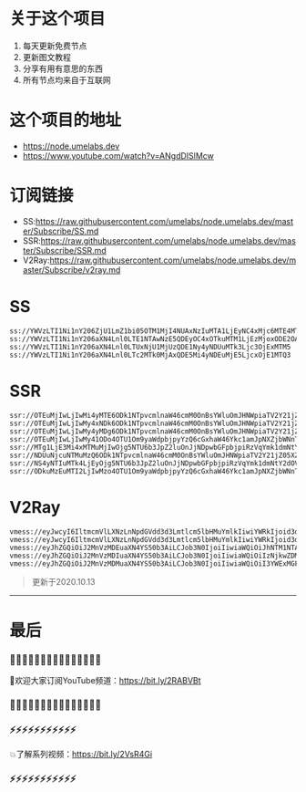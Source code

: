 # 关于这个项目
1. 每天更新免费节点
2. 更新图文教程
3. 分享有用有意思的东西
4. 所有节点均来自于互联网

# 这个项目的地址

* https://node.umelabs.dev
* https://www.youtube.com/watch?v=ANgdDISlMcw

# 订阅链接

* SS:https://raw.githubusercontent.com/umelabs/node.umelabs.dev/master/Subscribe/SS.md
* SSR:https://raw.githubusercontent.com/umelabs/node.umelabs.dev/master/Subscribe/SSR.md
* V2Ray:https://raw.githubusercontent.com/umelabs/node.umelabs.dev/master/Subscribe/v2ray.md



# SS

```http
ss://YWVzLTI1Ni1nY206ZjU1LmZ1bi05OTM1MjI4NUAxNzIuMTA1LjEyNC4xMjc6MTE4MTM=
ss://YWVzLTI1Ni1nY206aXN4Lnl0LTE1NTAwNzE5QDEyOC4xOTkuMTM1LjEzMjoxODE2OA==
ss://YWVzLTI1Ni1nY206aXN4Lnl0LTUxNjU1MjUzQDE1Ny4yNDUuMTk3Ljc3OjExMTM5
ss://YWVzLTI1Ni1nY206aXN4Lnl0LTc2MTk0MjAxQDE5Mi4yNDEuMjE5LjcxOjE1MTQ3
```

# SSR

```http
ssr://OTEuMjIwLjIwMi4yMTE6ODk1NTpvcmlnaW46cmM0OnBsYWluOmJHNWpiaTV2Y21jZ04ydGsvP29iZnNwYXJhbT0mcmVtYXJrcz01clNiNXAySjU1LTJRUSZncm91cD1URzVqYmk1dmNtYw
ssr://OTEuMjIwLjIwMy4xNDk6ODk1NTpvcmlnaW46cmM0OnBsYWluOmJHNWpiaTV2Y21jZ04ydGsvP29iZnNwYXJhbT0mcmVtYXJrcz01clNiNXAySjU1LTJRZyZncm91cD1URzVqYmk1dmNtYw
ssr://OTEuMjIwLjIwMy4yMDg6ODk1NTpvcmlnaW46cmM0OnBsYWluOmJHNWpiaTV2Y21jZ04ydGsvP29iZnNwYXJhbT0mcmVtYXJrcz01clNiNXAySjU1LTJRdyZncm91cD1URzVqYmk1dmNtYw
ssr://OTEuMjIwLjIwMy41ODo4OTU1Om9yaWdpbjpyYzQ6cGxhaW46Ykc1amJpNXZjbWNnTjJ0ay8_b2Jmc3BhcmFtPSZyZW1hcmtzPTVyU2I1cDJKNTUtMlJBJmdyb3VwPVRHNWpiaTV2Y21j
ssr://MTg1LjE3Mi4xMTMuMjIwOjg5NTU6b3JpZ2luOnJjNDpwbGFpbjpiRzVqYmk1dmNtY2dOV2cyLz9vYmZzcGFyYW09JnJlbWFya3M9NUxpYzVMcXNRdyZncm91cD1URzVqYmk1dmNtYw
ssr://NDUuNjcuNTMuMzQ6ODk1NTpvcmlnaW46cmM0OnBsYWluOmJHNWpiaTV2Y21jZ05XZzIvP29iZnNwYXJhbT0mcmVtYXJrcz01TGljNUxxc1JBJmdyb3VwPVRHNWpiaTV2Y21j
ssr://NS4yNTIuMTk4LjEyOjg5NTU6b3JpZ2luOnJjNDpwbGFpbjpiRzVqYmk1dmNtY2dOV2cyLz9vYmZzcGFyYW09JnJlbWFya3M9NUxpYzVMcXNSUSZncm91cD1URzVqYmk1dmNtYw
ssr://ODkuMzEuMTI2LjIwMzo4OTU1Om9yaWdpbjpyYzQ6cGxhaW46Ykc1amJpNXZjbWNnTldnMi8_b2Jmc3BhcmFtPSZyZW1hcmtzPTVMaWM1THFzUmcmZ3JvdXA9VEc1amJpNXZjbWM
```

# V2Ray

```http
vmess://eyJwcyI6IltmcmVlLXNzLnNpdGVdd3d3Lmtlcm5lbHMuYmlkIiwiYWRkIjoid3d3Lmtlcm5lbHMuYmlkIiwicG9ydCI6IjQ0MyIsImlkIjoiMzEyNmRjMjYtYzQwNC03YWJiLThmYjAtYmNkZmM3ODg0M2M5IiwiYWlkIjoiMCIsIm5ldCI6IndzIiwidHlwZSI6Im5vbmUiLCJob3N0IjoiL3dzIiwidGxzIjoidGxzIn0=
vmess://eyJwcyI6IltmcmVlLXNzLnNpdGVdd3d3Lmtlcm5lbHMuYmlkIiwiYWRkIjoid3d3Lmtlcm5lbHMuYmlkIiwicG9ydCI6IjgwIiwiaWQiOiJhYWUxOGJlYi04NTliLTIwZmYtZjMyYi1jOTcyMzZiOGNkMTkiLCJhaWQiOiIwIiwibmV0Ijoid3MiLCJ0eXBlIjoibm9uZSIsImhvc3QiOiIvd3MiLCJ0bHMiOiJub25lIn0=
vmess://eyJhZGQiOiJ2MnVzMDEuaXN4YS50b3AiLCJob3N0IjoiIiwiaWQiOiJhNTM1NTAwMy0wOTZiLTRkN2EtYWQxOC1iN2ZjY2RhMWNhMDQiLCJuZXQiOiJ3cyIsInBhdGgiOiJcL3JheSIsInBvcnQiOiI0NDMiLCJwcyI6ImlzeC55dC0wMSIsInRscyI6InRscyIsInYiOjIsImFpZCI6MCwidHlwZSI6Im5vbmUifQo=
vmess://eyJhZGQiOiJ2MnVzMDIuaXN4YS50b3AiLCJob3N0IjoiIiwiaWQiOiIzNjkwZDM3Zi03YzBkLTQzNjQtOTM3OC00YzU1ZjhkZTMxMDYiLCJuZXQiOiJ3cyIsInBhdGgiOiJcL3JheSIsInBvcnQiOiI0NDMiLCJwcyI6ImlzeC55dC0wMiIsInRscyI6InRscyIsInYiOjIsImFpZCI6MCwidHlwZSI6Im5vbmUifQo=
vmess://eyJhZGQiOiJ2MnVzMDMuaXN4YS50b3AiLCJob3N0IjoiIiwiaWQiOiI3YWExMGFhNC1mZmY2LTRkMjctYWMyZS1mMTFiMmY0ZGU3NjUiLCJuZXQiOiJ3cyIsInBhdGgiOiJcL3JheSIsInBvcnQiOiI0NDMiLCJwcyI6ImlzeC55dC0wMyIsInRscyI6InRscyIsInYiOjIsImFpZCI6MCwidHlwZSI6Im5vbmUifQo=
```



> 更新于2020.10.13

---

# 最后
### 🌸🌸🌸🌸🌸🌸🌸🌸🌸🌸🌸🌸🌸🌸🌸

👏欢迎大家订阅YouTube频道：https://bit.ly/2RABVBt

### 🌸🌸🌸🌸🌸🌸🌸🌸🌸🌸🌸🌸🌸🌸🌸



### ⚡️⚡️⚡️⚡️⚡️⚡️⚡️⚡️⚡️⚡️⚡️

💥了解系列视频：https://bit.ly/2VsR4Gi

### ⚡️⚡️⚡️⚡️⚡️⚡️⚡️⚡️⚡️⚡️⚡️